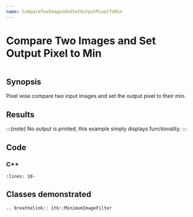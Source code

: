 ```yaml
---
name: CompareTwoImagesAndSetOutputPixelToMin
---
```


# Compare Two Images and Set Output Pixel to Min

```{index} single: MinimumImageFilter single: minimum
```

## Synopsis

Pixel wise compare two input images and set the output pixel to their min.

## Results

:::{note}
No output is printed, this example simply displays functionality.
:::

## Code

### C++

```{literalinclude} Code.cxx
:lines: 18-
```

## Classes demonstrated

```{eval-rst}
.. breathelink:: itk::MinimumImageFilter
```
